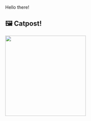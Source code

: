 Hello there!



## 🖼️ Catpost!

<sub>
    <img src="https://cdn2.thecatapi.com/images/MTg3MTY0Nw.jpg" height="256">
</sub>

